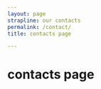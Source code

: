 ```yaml
---
layout: page
strapline: our contacts
permalink: /contact/
title: contacts page

---
```

# contacts page
